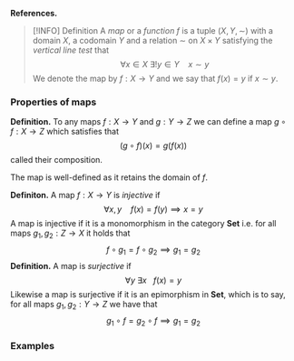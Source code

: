 **References.**

> [!INFO] Definition
> A *map* or a *function* $f$ is a tuple $(X,Y,\sim)$ with a domain $X$, a codomain $Y$ and a relation $\sim$ on $X\times Y$ satisfying the *vertical line test* that 
> $$\forall x \in X~ \exists! y \in Y~~~~x \sim y$$
> We denote the map by $f : X\to Y$ and we say that $f(x) = y$ if $x \sim y$.
> 
> 
> 
> 

### Properties of maps

**Definition.** To any maps $f:X \to Y$ and $g : Y \to Z$  we can define a map $g \circ f : X \to Z$ which satisfies that $$(g \circ f)(x) = g(f(x))$$called their composition. 

The map is well-defined as it retains the domain of $f$.

**Definiton.** A map $f:X\to Y$ is *injective* if $$\forall x,y~~~~f(x) = f(y) \implies x = y$$
A map is injective if it is a monomorphism in the category $\mathbf{Set}$ i.e. for all maps $g_1,g_2: Z \to X$ it holds that $$f\circ g_1 = f \circ g_2 \implies g_1 = g_2$$
**Definition.** A map is *surjective* if $$\forall y~\exists x~~~f(x) = y$$
Likewise a map is surjective if it is an epimorphism in $\mathbf{Set}$, which is to say, for all maps $g_1,g_2 : Y \to Z$ we have that $$g_1 \circ f = g_2 \circ f\implies g_1 = g_2$$
### Examples